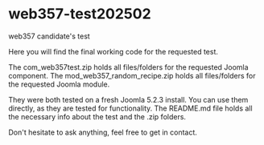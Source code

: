 # web357-test202502
web357 candidate's test

Here you will find the final working code for the requested test.

The com_web357test.zip holds all files/folders for the requested Joomla component.
The mod_web357_random_recipe.zip holds all files/folders for the requested Joomla module.

They were both tested on a fresh Joomla 5.2.3 install. You can use them directly, as they are tested for functionality. The README.md file holds all the necessary info about the test and the .zip folders.

Don't hesitate to ask anything, feel free to get in contact.

